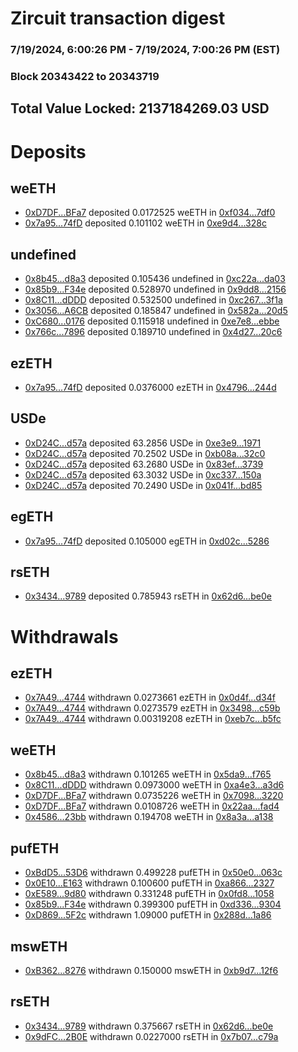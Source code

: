 # Zircuit transaction digest
### 7/19/2024, 6:00:26 PM - 7/19/2024, 7:00:26 PM (EST)
### Block 20343422 to 20343719

## Total Value Locked: 2137184269.03 USD

# Deposits
## weETH
- [0xD7DF...BFa7](https://etherscan.io/address/0xD7DF7E085214743530afF339aFC420c7c720BFa7) deposited 0.0172525 weETH in [0xf034...7df0](https://etherscan.io/tx/0xD7DF7E085214743530afF339aFC420c7c720BFa7)
- [0x7a95...74fD](https://etherscan.io/address/0x7a9552F469b7374527d57dc60Cdfb5d8333d74fD) deposited 0.101102 weETH in [0xe9d4...328c](https://etherscan.io/tx/0x7a9552F469b7374527d57dc60Cdfb5d8333d74fD)
## undefined
- [0x8b45...d8a3](https://etherscan.io/address/0x8b456d036eFaB90734442f19DC2D0eD64a8cd8a3) deposited 0.105436 undefined in [0xc22a...da03](https://etherscan.io/tx/0x8b456d036eFaB90734442f19DC2D0eD64a8cd8a3)
- [0x85b9...F34e](https://etherscan.io/address/0x85b9899118Fac92Ca10A429361a13161AF63F34e) deposited 0.528970 undefined in [0x9dd8...2156](https://etherscan.io/tx/0x85b9899118Fac92Ca10A429361a13161AF63F34e)
- [0x8C11...dDDD](https://etherscan.io/address/0x8C11C2e761B3890a52755d01b2984c059a50dDDD) deposited 0.532500 undefined in [0xc267...3f1a](https://etherscan.io/tx/0x8C11C2e761B3890a52755d01b2984c059a50dDDD)
- [0x3056...A6CB](https://etherscan.io/address/0x30563390FF7c61AFa363eA1f59C801b309c7A6CB) deposited 0.185847 undefined in [0x582a...20d5](https://etherscan.io/tx/0x30563390FF7c61AFa363eA1f59C801b309c7A6CB)
- [0xC680...0176](https://etherscan.io/address/0xC6803667DfEF39017f09C3ad3409FC8195FD0176) deposited 0.115918 undefined in [0xe7e8...ebbe](https://etherscan.io/tx/0xC6803667DfEF39017f09C3ad3409FC8195FD0176)
- [0x766c...7896](https://etherscan.io/address/0x766c3E82e7a245df1E9c7976930B707dAA037896) deposited 0.189710 undefined in [0x4d27...20c6](https://etherscan.io/tx/0x766c3E82e7a245df1E9c7976930B707dAA037896)
## ezETH
- [0x7a95...74fD](https://etherscan.io/address/0x7a9552F469b7374527d57dc60Cdfb5d8333d74fD) deposited 0.0376000 ezETH in [0x4796...244d](https://etherscan.io/tx/0x7a9552F469b7374527d57dc60Cdfb5d8333d74fD)
## USDe
- [0xD24C...d57a](https://etherscan.io/address/0xD24Cfe2d0fa81369ca6291c28ac5426e16B6d57a) deposited 63.2856 USDe in [0xe3e9...1971](https://etherscan.io/tx/0xD24Cfe2d0fa81369ca6291c28ac5426e16B6d57a)
- [0xD24C...d57a](https://etherscan.io/address/0xD24Cfe2d0fa81369ca6291c28ac5426e16B6d57a) deposited 70.2502 USDe in [0xb08a...32c0](https://etherscan.io/tx/0xD24Cfe2d0fa81369ca6291c28ac5426e16B6d57a)
- [0xD24C...d57a](https://etherscan.io/address/0xD24Cfe2d0fa81369ca6291c28ac5426e16B6d57a) deposited 63.2680 USDe in [0x83ef...3739](https://etherscan.io/tx/0xD24Cfe2d0fa81369ca6291c28ac5426e16B6d57a)
- [0xD24C...d57a](https://etherscan.io/address/0xD24Cfe2d0fa81369ca6291c28ac5426e16B6d57a) deposited 63.3032 USDe in [0xc337...150a](https://etherscan.io/tx/0xD24Cfe2d0fa81369ca6291c28ac5426e16B6d57a)
- [0xD24C...d57a](https://etherscan.io/address/0xD24Cfe2d0fa81369ca6291c28ac5426e16B6d57a) deposited 70.2490 USDe in [0x041f...bd85](https://etherscan.io/tx/0xD24Cfe2d0fa81369ca6291c28ac5426e16B6d57a)
## egETH
- [0x7a95...74fD](https://etherscan.io/address/0x7a9552F469b7374527d57dc60Cdfb5d8333d74fD) deposited 0.105000 egETH in [0xd02c...5286](https://etherscan.io/tx/0x7a9552F469b7374527d57dc60Cdfb5d8333d74fD)
## rsETH
- [0x3434...9789](https://etherscan.io/address/0x34349c5569e7B846c3558961552D2202760A9789) deposited 0.785943 rsETH in [0x62d6...be0e](https://etherscan.io/tx/0x34349c5569e7B846c3558961552D2202760A9789)
# Withdrawals
## ezETH
- [0x7A49...4744](https://etherscan.io/address/0x7A493Be5c2ce014cD049Bf178a1ac0Db1B434744) withdrawn 0.0273661 ezETH in [0x0d4f...d34f](https://etherscan.io/tx/0x7A493Be5c2ce014cD049Bf178a1ac0Db1B434744)
- [0x7A49...4744](https://etherscan.io/address/0x7A493Be5c2ce014cD049Bf178a1ac0Db1B434744) withdrawn 0.0273579 ezETH in [0x3498...c59b](https://etherscan.io/tx/0x7A493Be5c2ce014cD049Bf178a1ac0Db1B434744)
- [0x7A49...4744](https://etherscan.io/address/0x7A493Be5c2ce014cD049Bf178a1ac0Db1B434744) withdrawn 0.00319208 ezETH in [0xeb7c...b5fc](https://etherscan.io/tx/0x7A493Be5c2ce014cD049Bf178a1ac0Db1B434744)
## weETH
- [0x8b45...d8a3](https://etherscan.io/address/0x8b456d036eFaB90734442f19DC2D0eD64a8cd8a3) withdrawn 0.101265 weETH in [0x5da9...f765](https://etherscan.io/tx/0x8b456d036eFaB90734442f19DC2D0eD64a8cd8a3)
- [0x8C11...dDDD](https://etherscan.io/address/0x8C11C2e761B3890a52755d01b2984c059a50dDDD) withdrawn 0.0973000 weETH in [0xa4e3...a3d6](https://etherscan.io/tx/0x8C11C2e761B3890a52755d01b2984c059a50dDDD)
- [0xD7DF...BFa7](https://etherscan.io/address/0xD7DF7E085214743530afF339aFC420c7c720BFa7) withdrawn 0.0735226 weETH in [0x7098...3220](https://etherscan.io/tx/0xD7DF7E085214743530afF339aFC420c7c720BFa7)
- [0xD7DF...BFa7](https://etherscan.io/address/0xD7DF7E085214743530afF339aFC420c7c720BFa7) withdrawn 0.0108726 weETH in [0x22aa...fad4](https://etherscan.io/tx/0xD7DF7E085214743530afF339aFC420c7c720BFa7)
- [0x4586...23bb](https://etherscan.io/address/0x4586f565fC9a3B7CAeada4f6Ea10f2Fe387623bb) withdrawn 0.194708 weETH in [0x8a3a...a138](https://etherscan.io/tx/0x4586f565fC9a3B7CAeada4f6Ea10f2Fe387623bb)
## pufETH
- [0xBdD5...53D6](https://etherscan.io/address/0xBdD564177B86d1C81A7C41b04FeB85278bCe53D6) withdrawn 0.499228 pufETH in [0x50e0...063c](https://etherscan.io/tx/0xBdD564177B86d1C81A7C41b04FeB85278bCe53D6)
- [0x0E10...E163](https://etherscan.io/address/0x0E10c415e2A7d652276a3ded645a33f2c9a4E163) withdrawn 0.100600 pufETH in [0xa866...2327](https://etherscan.io/tx/0x0E10c415e2A7d652276a3ded645a33f2c9a4E163)
- [0xE589...9d80](https://etherscan.io/address/0xE5890b20AF555AF9061B52CDa1625a8880b29d80) withdrawn 0.331248 pufETH in [0x0fd8...1058](https://etherscan.io/tx/0xE5890b20AF555AF9061B52CDa1625a8880b29d80)
- [0x85b9...F34e](https://etherscan.io/address/0x85b9899118Fac92Ca10A429361a13161AF63F34e) withdrawn 0.399300 pufETH in [0xd336...9304](https://etherscan.io/tx/0x85b9899118Fac92Ca10A429361a13161AF63F34e)
- [0xD869...5F2c](https://etherscan.io/address/0xD8696bBD8ce60804F0fC9FdbB73B517E72855F2c) withdrawn 1.09000 pufETH in [0x288d...1a86](https://etherscan.io/tx/0xD8696bBD8ce60804F0fC9FdbB73B517E72855F2c)
## mswETH
- [0xB362...8276](https://etherscan.io/address/0xB3623D62FF30fadB5B2e127C07cab0D1b0808276) withdrawn 0.150000 mswETH in [0xb9d7...12f6](https://etherscan.io/tx/0xB3623D62FF30fadB5B2e127C07cab0D1b0808276)
## rsETH
- [0x3434...9789](https://etherscan.io/address/0x34349c5569e7B846c3558961552D2202760A9789) withdrawn 0.375667 rsETH in [0x62d6...be0e](https://etherscan.io/tx/0x34349c5569e7B846c3558961552D2202760A9789)
- [0x9dFC...2B0E](https://etherscan.io/address/0x9dFC156fEBD4F8E149aFC34dCA3102f2130E2B0E) withdrawn 0.0227000 rsETH in [0x7b07...c79a](https://etherscan.io/tx/0x9dFC156fEBD4F8E149aFC34dCA3102f2130E2B0E)

